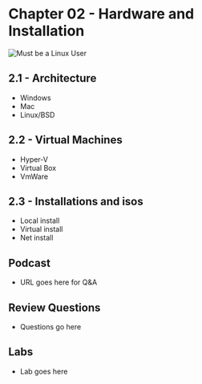 # Chapter 02 - Hardware and Installation
![Must be a Linux User]( http://imgs.xkcd.com/comics/surgery.png "Understanding the Technology and Philosophy of Unix/Linux")

## 2.1 - Architecture

  * Windows
  * Mac
  * Linux/BSD

## 2.2 - Virtual Machines
  
  * Hyper-V
  * Virtual Box
  * VmWare

## 2.3 - Installations and isos

  * Local install
  * Virtual install
  * Net install
  
## Podcast	

  * URL goes here for Q&A
  
## Review Questions

  * Questions go here
  
## Labs

  * Lab goes here
  
   